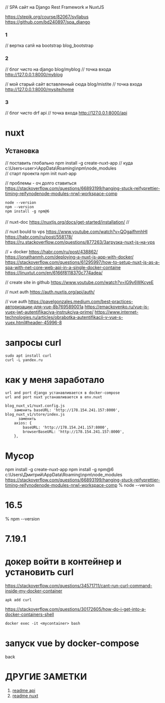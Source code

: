 // SPA сайт на Django Rest Framework и NuxtJS

https://stepik.org/course/82067/syllabus
https://github.com/bd240897/spa_django

### 1 
// вертка сатй на bootstrap
blog_bootstrap


### 2
// блог чисто на django
blog/myblog
// точка входа
http://127.0.0.1:8000/myblog

// мой старый сайт вставленный сюда
blog/mistite
// точка входа
http://127.0.0.1:8000/mysite/home

### 3
// блог чисто drf
api
// точка входа
http://127.0.0.1:8000/api

# nuxt

## Установка

// поставить глобально
npm install -g create-nuxt-app
// куда c:\Users\<user>\AppData\Roaming\npm\node_modules\
// старт проекта
npm init nuxt-app <project-name>

// проблемы - оч долго ставиться
https://stackoverflow.com/questions/66893199/hanging-stuck-reifyprettier-timing-reifynodenode-modules-nrwl-workspace-comp

    node --version
    npm --version
    npm install -g npm@6


####
// nuxt-doc
https://nuxtjs.org/docs/get-started/installation/
//

// nuxt bould to vps
https://www.youtube.com/watch?v=QOgaifhmhHI
https://habr.com/ru/post/558178/
https://ru.stackoverflow.com/questions/877263/Загрузка-nuxt-js-на-vps

// + docker
https://habr.com/ru/post/438862/
https://jonathanmh.com/deploying-a-nuxt-js-app-with-docker/
https://stackoverflow.com/questions/61295997/how-to-setup-nuxt-js-as-a-spa-with-net-core-web-api-in-a-single-docker-containe
https://linuxtut.com/en/6166f8118370c774adea/

// create site in github
https://www.youtube.com/watch?v=lG9y6WKcyeE

// nuxt auth
https://auth.nuxtjs.org/api/auth/

// vue auth
https://pavelgonzales.medium.com/best-practices-авторизации-для-vue-8b769589001a
https://emackovenko.ru/vue-js-vuex-jwt-autentifikaciya-instrukciya-prime/
https://www.internet-technologies.ru/articles/obrabotka-autentifikacii-v-vue-s-vuex.html#header-45996-8

# запросы curl
    sudo apt install curl
    curl -L yandex.ru

# как у меня заработало
    url and port django устанавливается в docker-compose
    url and port nuxt устанавливается в env.nuxt

    blog_nuxt_v1/nuxt.config.js
        заменить baseURL: 'http://178.154.241.157:8000',
    blog_nuxt_v1/store/index.js
          заменить
        axios: {
            baseURL: 'http://178.154.241.157:8000',
            browserBaseURL: 'http://178.154.241.157:8000', 
        },

# Мусор
npm install -g create-nuxt-app
npm install -g npm@6
c:\Users\Дмитрий\AppData\Roaming\npm\node_modules\
https://stackoverflow.com/questions/66893199/hanging-stuck-reifyprettier-timing-reifynodenode-modules-nrwl-workspace-comp
% node --version 
# 16.5
% npm --version 
# 7.19.1

<!--  название страницы и есть имя прокидываемого параметра на нее -->

# докер войти в контейнер и установить curl

https://stackoverflow.com/questions/34571711/cant-run-curl-command-inside-my-docker-container

    apk add curl
https://stackoverflow.com/questions/30172605/how-do-i-get-into-a-docker-containers-shell

    docker exec -it <mycontainer> bash

# запуск vue by docker-compose
back

# ДРУГИЕ ЗАМЕТКИ
1. [readme api](./api/README.md)
2. [readme nuxt](./blog_nuxt/README.md)

